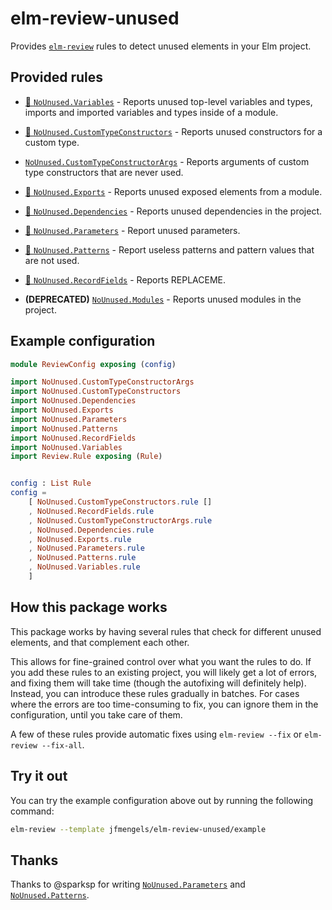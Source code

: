 # elm-review-unused

Provides [`elm-review`](https://package.elm-lang.org/packages/jfmengels/elm-review/latest/) rules to detect unused elements in your Elm project.

## Provided rules

- [🔧 `NoUnused.Variables`](https://package.elm-lang.org/packages/jfmengels/elm-review-unused/1.1.29/NoUnused-Variables/ "Provides automatic fixes") - Reports unused top-level variables and types, imports and imported variables and types inside of a module.
- [🔧 `NoUnused.CustomTypeConstructors`](https://package.elm-lang.org/packages/jfmengels/elm-review-unused/1.1.29/NoUnused-CustomTypeConstructors/ "Provides automatic fixes") - Reports unused constructors for a custom type.
- [`NoUnused.CustomTypeConstructorArgs`](https://package.elm-lang.org/packages/jfmengels/elm-review-unused/1.1.29/NoUnused-CustomTypeConstructorArgs/ "Provides automatic fixes") - Reports arguments of custom type constructors that are never used.
- [🔧 `NoUnused.Exports`](https://package.elm-lang.org/packages/jfmengels/elm-review-unused/1.1.29/NoUnused-Exports/ "Provides automatic fixes") - Reports unused exposed elements from a module.
- [🔧 `NoUnused.Dependencies`](https://package.elm-lang.org/packages/jfmengels/elm-review-unused/1.1.29/NoUnused-Dependencies/ "Provides automatic fixes") - Reports unused dependencies in the project.
- [🔧 `NoUnused.Parameters`](https://package.elm-lang.org/packages/jfmengels/elm-review-unused/1.1.29/NoUnused-Parameters/ "Provides automatic fixes") - Report unused parameters.
- [🔧 `NoUnused.Patterns`](https://package.elm-lang.org/packages/jfmengels/elm-review-unused/1.1.29/NoUnused-Patterns/ "Provides automatic fixes") - Report useless patterns and pattern values that are not used.
- [🔧 `NoUnused.RecordFields`](https://package.elm-lang.org/packages/jfmengels/elm-review-unused/1.1.29/NoUnused-RecordFields) - Reports REPLACEME.

- **(DEPRECATED)** [`NoUnused.Modules`](https://package.elm-lang.org/packages/jfmengels/elm-review-unused/1.1.29/NoUnused-Modules/ "Provides automatic fixes") - Reports unused modules in the project.

## Example configuration

```elm
module ReviewConfig exposing (config)

import NoUnused.CustomTypeConstructorArgs
import NoUnused.CustomTypeConstructors
import NoUnused.Dependencies
import NoUnused.Exports
import NoUnused.Parameters
import NoUnused.Patterns
import NoUnused.RecordFields
import NoUnused.Variables
import Review.Rule exposing (Rule)


config : List Rule
config =
    [ NoUnused.CustomTypeConstructors.rule []
    , NoUnused.RecordFields.rule
    , NoUnused.CustomTypeConstructorArgs.rule
    , NoUnused.Dependencies.rule
    , NoUnused.Exports.rule
    , NoUnused.Parameters.rule
    , NoUnused.Patterns.rule
    , NoUnused.Variables.rule
    ]
```


## How this package works

This package works by having several rules that check for different unused elements, and that complement each other.

This allows for fine-grained control over what you want the rules to do. If you add these rules to an existing project, you will likely get a lot of errors, and fixing them will take time (though the autofixing will definitely help). Instead, you can introduce these rules gradually in batches. For cases where the errors are too time-consuming to fix, you can ignore them in the configuration, until you take care of them.

A few of these rules provide automatic fixes using `elm-review --fix` or `elm-review --fix-all`.


## Try it out

You can try the example configuration above out by running the following command:

```bash
elm-review --template jfmengels/elm-review-unused/example
```


## Thanks

Thanks to @sparksp for writing [`NoUnused.Parameters`](https://package.elm-lang.org/packages/jfmengels/elm-review-unused/1.1.29/NoUnused-Parameters/)
and [`NoUnused.Patterns`](https://package.elm-lang.org/packages/jfmengels/elm-review-unused/1.1.29/NoUnused-Patterns/).
